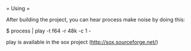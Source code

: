 = Using =

After building the project, you can hear process make noise by doing this:

$ process | play -t f64 -r 48k -c 1 -

play is available in the sox project (http://sox.sourceforge.net/)